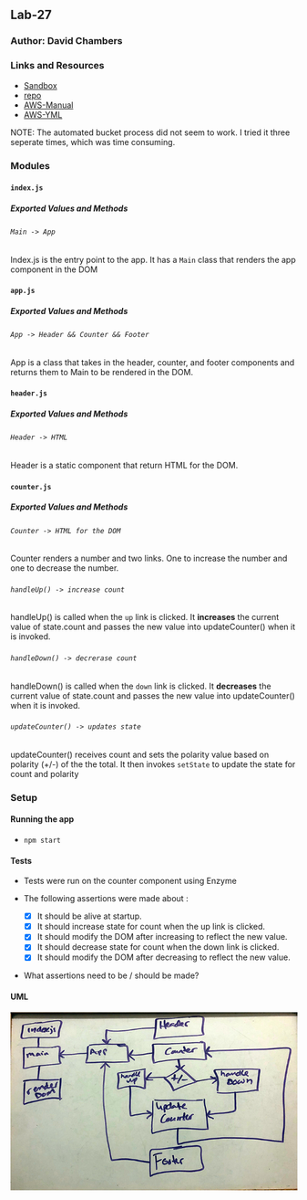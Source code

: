 ## Lab-27

### Author: David Chambers

### Links and Resources
* [Sandbox](https://codesandbox.io/s/2opm2k3knn?previewwindow=tests)
* [repo](https://github.com/dlchambersjr/lab-27-react-testing)
* [AWS-Manual](http://lab-27-manual.s3-website-us-west-2.amazonaws.com)
* [AWS-YML](http://lab27reacttesting-lab27yml-159mmwcl6pb2i.s3-website-us-west-2.amazonaws.com)

NOTE: The automated bucket process did not seem to work.  I tried it three seperate times, which was time consuming.

### Modules
#### `index.js`
##### Exported Values and Methods

###### `Main -> App`
Index.js is the entry point to the app.  It has a `Main` class that renders the app component in the DOM

#### `app.js`
##### Exported Values and Methods

###### `App -> Header && Counter && Footer`
App is a class that takes in the header, counter, and footer components and returns them to Main to be rendered in the DOM.

#### `header.js`
##### Exported Values and Methods

###### `Header -> HTML `
Header is a static component that return HTML for the DOM.

#### `counter.js`
##### Exported Values and Methods

###### `Counter -> HTML for the DOM`
Counter renders a number and two links.  One to increase the number and one to decrease the number.

###### `handleUp() -> increase count`
handleUp() is called when the `up` link is clicked.  It **increases** the current value of state.count and passes the new value into updateCounter() when it is invoked.

###### `handleDown() -> decrerase count`
handleDown() is called when the `down` link is clicked.  It **decreases** the current value of state.count and passes the new value into updateCounter() when it is invoked.

###### `updateCounter() -> updates state`
updateCounter() receives count and sets the polarity value based on polarity (+/-) of the the total. It then invokes `setState` to update the state for count and polarity

### Setup

#### Running the app
* `npm start`

#### Tests
* Tests were run on the counter component using Enzyme
* The following assertions were made about <Counter />:

  - [x] It should be alive at startup.
  - [x] It should increase state for count when the up link is clicked.
  - [x] It should modify the DOM after increasing to reflect the new value.
  - [x] It should decrease state for count when the down link is clicked.
  - [x] It should modify the DOM after decreasing to reflect the new value.

* What assertions need to be / should be made?

#### UML
![UML](https://github.com/dlchambersjr/lab-27/blob/master/lab-27-uml.jpg)
